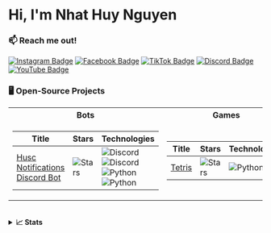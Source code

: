# Hi, I'm Nhat Huy Nguyen

### :mailbox: Reach me out!

[![Instagram Badge](https://img.shields.io/badge/Instagram-f56161?style=flat&labelColor=f56161&logo=instagram&logoColor=white)](https://www.instagram.com/_nhathuynguyen_/)
[![Facebook Badge](https://img.shields.io/badge/-Facebook-1ca0f1?style=flat&labelColor=1ca0f1&logo=facebook&logoColor=white&link=https://www.facebook.com/nhathuynguyenn)](https://www.facebook.com/nhathuynguyenn)
[![TikTok Badge](https://img.shields.io/badge/-TikTok-000000?style=flat&labelColor=000000&logo=tiktok&logoColor=white&link=https://www.tiktok.com/@_nhathuynguyen)](https://www.tiktok.com/@_nhathuynguyen)
[![Discord Badge](https://img.shields.io/badge/Discord-7289DA?style=flat&logo=discord&logoColor=white&link=https://discord.gg/3GhWXn4S)](https://discord.gg/3GhWXn4S)
[![YouTube Badge](https://img.shields.io/badge/YouTube-FF0000?style=flat&logo=youtube&logoColor=white&link=https://www.youtube.com/@nhathuy_nguyen)](https://www.youtube.com/@nhathuy_nguyen)
<br>

### 🖥️ Open-Source Projects

<table>
<tr>
<th>Bots</th>
<th>Games</th>
</tr>
<td>
  
| Title | Stars | Technologies |
| -- | -- | -- | 
| [Husc Notifications Discord Bot](https://github.com/nhathuynguyen19/HUSC-Notifications-Discord-Bot.git) | ![Stars](https://img.shields.io/github/stars/nhathuynguyen19/HUSC-Notifications-Discord-Bot?style=flat-square&labelColor=black) | ![Discord](https://img.shields.io/badge/API-black?style=flat-square&logo=discord) ![Discord](https://img.shields.io/badge/Lunes.host-black?style=flat-square&logo=globe) ![Python](https://img.shields.io/badge/Python-black?style=flat-square&logo=python) <br> ![Python](https://img.shields.io/badge/CI-black?style=flat-square&logo=circleci) |

</td>
<td>

| Title | Stars | Technologies |
| -- | -- | -- | 
| [Tetris](https://github.com/nhathuynguyen19/Tetris.git) | ![Stars](https://img.shields.io/github/stars/nhathuynguyen19/Tetris?style=flat-square&labelColor=black) | ![Python](https://img.shields.io/badge/Python-black?style=flat-square&logo=python) |
  
</td>
</tr>
</table>
<br>

<details>
<summary><strong>📈 Stats</strong></summary>
<br>
My Github Stats

![](http://github-profile-summary-cards.vercel.app/api/cards/profile-details?username=nhathuynguyen19&theme=dark)
<br>
![](http://github-profile-summary-cards.vercel.app/api/cards/repos-per-language?username=nhathuynguyen19&theme=dark) 
![](http://github-profile-summary-cards.vercel.app/api/cards/most-commit-language?username=nhathuynguyen19&theme=dark)

</details>

